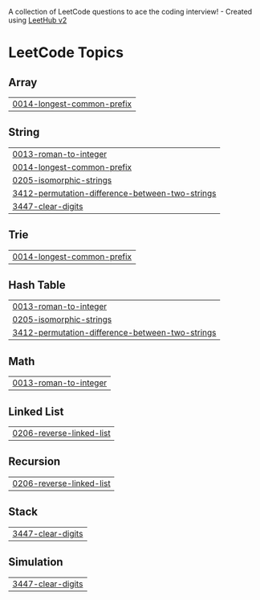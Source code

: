 A collection of LeetCode questions to ace the coding interview! - Created using [LeetHub v2](https://github.com/arunbhardwaj/LeetHub-2.0)
<!---LeetCode Topics Start-->
# LeetCode Topics
## Array
|  |
| ------- |
| [0014-longest-common-prefix](https://github.com/Shanmugapriyan-TJ/leetcode/tree/master/0014-longest-common-prefix) |
## String
|  |
| ------- |
| [0013-roman-to-integer](https://github.com/Shanmugapriyan-TJ/leetcode/tree/master/0013-roman-to-integer) |
| [0014-longest-common-prefix](https://github.com/Shanmugapriyan-TJ/leetcode/tree/master/0014-longest-common-prefix) |
| [0205-isomorphic-strings](https://github.com/Shanmugapriyan-TJ/leetcode/tree/master/0205-isomorphic-strings) |
| [3412-permutation-difference-between-two-strings](https://github.com/Shanmugapriyan-TJ/leetcode/tree/master/3412-permutation-difference-between-two-strings) |
| [3447-clear-digits](https://github.com/Shanmugapriyan-TJ/leetcode/tree/master/3447-clear-digits) |
## Trie
|  |
| ------- |
| [0014-longest-common-prefix](https://github.com/Shanmugapriyan-TJ/leetcode/tree/master/0014-longest-common-prefix) |
## Hash Table
|  |
| ------- |
| [0013-roman-to-integer](https://github.com/Shanmugapriyan-TJ/leetcode/tree/master/0013-roman-to-integer) |
| [0205-isomorphic-strings](https://github.com/Shanmugapriyan-TJ/leetcode/tree/master/0205-isomorphic-strings) |
| [3412-permutation-difference-between-two-strings](https://github.com/Shanmugapriyan-TJ/leetcode/tree/master/3412-permutation-difference-between-two-strings) |
## Math
|  |
| ------- |
| [0013-roman-to-integer](https://github.com/Shanmugapriyan-TJ/leetcode/tree/master/0013-roman-to-integer) |
## Linked List
|  |
| ------- |
| [0206-reverse-linked-list](https://github.com/Shanmugapriyan-TJ/leetcode/tree/master/0206-reverse-linked-list) |
## Recursion
|  |
| ------- |
| [0206-reverse-linked-list](https://github.com/Shanmugapriyan-TJ/leetcode/tree/master/0206-reverse-linked-list) |
## Stack
|  |
| ------- |
| [3447-clear-digits](https://github.com/Shanmugapriyan-TJ/leetcode/tree/master/3447-clear-digits) |
## Simulation
|  |
| ------- |
| [3447-clear-digits](https://github.com/Shanmugapriyan-TJ/leetcode/tree/master/3447-clear-digits) |
<!---LeetCode Topics End-->